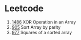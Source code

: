 # Leetcode
1. [1486](https://leetcode.com/problems/xor-operation-in-an-array/) XOR Operation in an Array   
2. [905](https://leetcode.com/problems/sort-array-by-parity/) Sort Array by parity
3. [977](https://leetcode.com/problems/squares-of-a-sorted-array/) Squares of a sorted array

